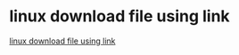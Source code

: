 # linux download file using link
[linux download file using link](https://aiwithcloud.com/2022/09/19/linux_download_file_using_link/)